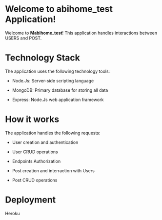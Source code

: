 # Welcome to abihome_test Application!

Welcome to **Mabihome_test**! This application handles interactions between USERS and POST.

# Technology Stack
The application uses the following technology tools:

* Node.Js: Server-side scripting language

* MongoDB: Primary database for storing all data

* Express: Node.Js web application framework


# How it works
The application handles the following requests:

* User creation and authentication

* User CRUD operations

* Endpoints Authorization

* Post creation and interraction with Users

* Post CRUD operations


# Deployment
Heroku

